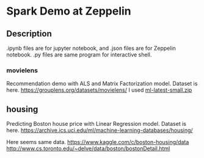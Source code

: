# Spark Demo at Zeppelin

## Description
.ipynb files are for jupyter notebook, and .json files are for Zeppelin notebook.
.py files are same program for interactive shell.

### movielens
Recommendation demo with ALS and Matrix Factorization model.
Dataset is here.
https://grouplens.org/datasets/movielens/
I used [ml-latest-small.zip](http://files.grouplens.org/datasets/movielens/ml-latest-small.zip)

## housing
Predicting Boston house price with Linear Regression model.
Dataset is here.
https://archive.ics.uci.edu/ml/machine-learning-databases/housing/

Here seems same data.
https://www.kaggle.com/c/boston-housing/data
http://www.cs.toronto.edu/~delve/data/boston/bostonDetail.html
